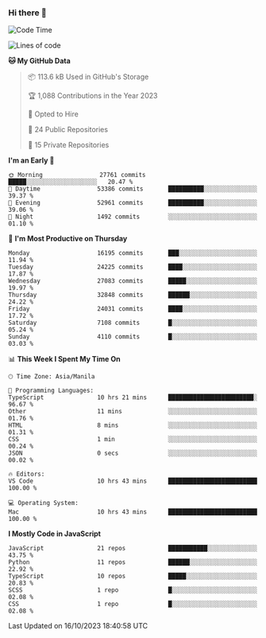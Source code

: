### Hi there 👋

<!--START_SECTION:waka-->
![Code Time](http://img.shields.io/badge/Code%20Time-418%20hrs%2011%20mins-blue)

![Lines of code](https://img.shields.io/badge/From%20Hello%20World%20I%27ve%20Written-58.6%20million%20lines%20of%20code-blue)

**🐱 My GitHub Data** 

> 📦 113.6 kB Used in GitHub's Storage 
 > 
> 🏆 1,088 Contributions in the Year 2023
 > 
> 💼 Opted to Hire
 > 
> 📜 24 Public Repositories 
 > 
> 🔑 15 Private Repositories 
 > 
**I'm an Early 🐤** 

```text
🌞 Morning                27761 commits       █████░░░░░░░░░░░░░░░░░░░░   20.47 % 
🌆 Daytime                53386 commits       ██████████░░░░░░░░░░░░░░░   39.37 % 
🌃 Evening                52961 commits       ██████████░░░░░░░░░░░░░░░   39.06 % 
🌙 Night                  1492 commits        ░░░░░░░░░░░░░░░░░░░░░░░░░   01.10 % 
```
📅 **I'm Most Productive on Thursday** 

```text
Monday                   16195 commits       ███░░░░░░░░░░░░░░░░░░░░░░   11.94 % 
Tuesday                  24225 commits       ████░░░░░░░░░░░░░░░░░░░░░   17.87 % 
Wednesday                27083 commits       █████░░░░░░░░░░░░░░░░░░░░   19.97 % 
Thursday                 32848 commits       ██████░░░░░░░░░░░░░░░░░░░   24.22 % 
Friday                   24031 commits       ████░░░░░░░░░░░░░░░░░░░░░   17.72 % 
Saturday                 7108 commits        █░░░░░░░░░░░░░░░░░░░░░░░░   05.24 % 
Sunday                   4110 commits        █░░░░░░░░░░░░░░░░░░░░░░░░   03.03 % 
```


📊 **This Week I Spent My Time On** 

```text
🕑︎ Time Zone: Asia/Manila

💬 Programming Languages: 
TypeScript               10 hrs 21 mins      ████████████████████████░   96.67 % 
Other                    11 mins             ░░░░░░░░░░░░░░░░░░░░░░░░░   01.76 % 
HTML                     8 mins              ░░░░░░░░░░░░░░░░░░░░░░░░░   01.31 % 
CSS                      1 min               ░░░░░░░░░░░░░░░░░░░░░░░░░   00.24 % 
JSON                     0 secs              ░░░░░░░░░░░░░░░░░░░░░░░░░   00.02 % 

🔥 Editors: 
VS Code                  10 hrs 43 mins      █████████████████████████   100.00 % 

💻 Operating System: 
Mac                      10 hrs 43 mins      █████████████████████████   100.00 % 
```

**I Mostly Code in JavaScript** 

```text
JavaScript               21 repos            ███████████░░░░░░░░░░░░░░   43.75 % 
Python                   11 repos            ██████░░░░░░░░░░░░░░░░░░░   22.92 % 
TypeScript               10 repos            █████░░░░░░░░░░░░░░░░░░░░   20.83 % 
SCSS                     1 repo              █░░░░░░░░░░░░░░░░░░░░░░░░   02.08 % 
CSS                      1 repo              █░░░░░░░░░░░░░░░░░░░░░░░░   02.08 % 
```




 Last Updated on 16/10/2023 18:40:58 UTC
<!--END_SECTION:waka-->
